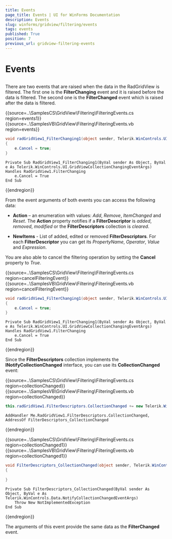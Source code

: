 ```yaml
---
title: Events
page_title: Events | UI for WinForms Documentation
description: Events
slug: winforms/gridview/filtering/events
tags: events
published: True
position: 7
previous_url: gridview-filtering-events
---
```


# Events



## 

There are two events that are raised  when the data in the RadGridView is filtered. The first one is the __FilterChanging__ event and it is raised before the data is filtered. The second one is the __FilterChanged__ event which is raised after the data is filtered.

{{source=..\SamplesCS\GridView\Filtering\FilteringEvents.cs region=events1}} 
{{source=..\SamplesVB\GridView\Filtering\FilteringEvents.vb region=events}} 
````C#
void radGridView1_FilterChanging1(object sender, Telerik.WinControls.UI.GridViewCollectionChangingEventArgs e)
{
    e.Cancel = true;
}

````
````VB.NET
Private Sub RadGridView1_FilterChanging1(ByVal sender As Object, ByVal e As Telerik.WinControls.UI.GridViewCollectionChangingEventArgs) Handles RadGridView1.FilterChanging
    e.Cancel = True
End Sub

````

{{endregion}} 

From the event arguments of both events you can access the following data:

* __Action__ – an enumeration with values: *Add*, *Remove*, *ItemChanged* and *Reset*. The __Action__ property notifies if a __FilterDescriptor__ is *added*, *removed*, *modified* or the __FilterDescriptors__ collection is *cleared*.

* __NewItems__ - List of added, edited or removed __FilterDescriptors__. For each __FilterDescriptor__ you can get its *PropertyName*, *Operator*, *Value* and *Expression*.

You are also able to cancel the filtering operation by setting the __Cancel__ property to *True*.

{{source=..\SamplesCS\GridView\Filtering\FilteringEvents.cs region=cancelFilteringEvent}} 
{{source=..\SamplesVB\GridView\Filtering\FilteringEvents.vb region=cancelFilteringEvent}} 
````C#
void radGridView1_FilterChanging1(object sender, Telerik.WinControls.UI.GridViewCollectionChangingEventArgs e)
{
    e.Cancel = true;
}

````
````VB.NET
Private Sub RadGridView1_FilterChanging1(ByVal sender As Object, ByVal e As Telerik.WinControls.UI.GridViewCollectionChangingEventArgs) Handles RadGridView1.FilterChanging
    e.Cancel = True
End Sub

````

{{endregion}} 

Since the __FilterDescriptors__ collection implements the __INotifyCollectionChanged__ interface, you can use its __CollectionChanged__ event:

{{source=..\SamplesCS\GridView\Filtering\FilteringEvents.cs region=collectionChanged}} 
{{source=..\SamplesVB\GridView\Filtering\FilteringEvents.vb region=collectionChanged}} 
````C#
this.radGridView1.FilterDescriptors.CollectionChanged += new Telerik.WinControls.Data.NotifyCollectionChangedEventHandler(FilterDescriptors_CollectionChanged);

````
````VB.NET
AddHandler Me.RadGridView1.FilterDescriptors.CollectionChanged, AddressOf FilterDescriptors_CollectionChanged

````

{{endregion}} 

{{source=..\SamplesCS\GridView\Filtering\FilteringEvents.cs region=collectionChanged1}} 
{{source=..\SamplesVB\GridView\Filtering\FilteringEvents.vb region=collectionChanged1}} 

````C#
void FilterDescriptors_CollectionChanged(object sender, Telerik.WinControls.Data.NotifyCollectionChangedEventArgs e)
{
    
}

````
````VB.NET
Private Sub FilterDescriptors_CollectionChanged(ByVal sender As Object, ByVal e As Telerik.WinControls.Data.NotifyCollectionChangedEventArgs)
    Throw New NotImplementedException
End Sub

````

{{endregion}} 

The arguments of this event provide the same data as the __FilterChanged__ event.
        
